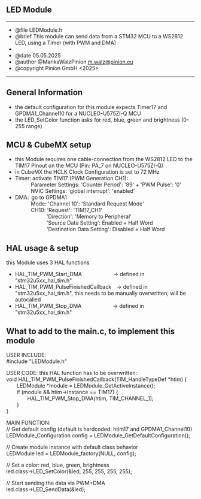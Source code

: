 ## LED Module
  ******************************************************************************
  * @file        LEDModule.h
  * @brief       This module can send data from a STM32 MCU to a WS2812 LED, using a Timer (with PWM and DMA)
  *
  * @date        05.05.2025
  * @author      @MarikaWalzPinion m.walz@pinion.eu
  * @copyright   Pinion GmbH <2025>
  ******************************************************************************

## General Information
- the default configuration for this module expects Timer17 and GPDMA1_Channel10 for a NUCLEO-U575ZI-Q MCU
- the LED_SetColor function asks for red, blue, green and brightness (0-255 range)


## MCU & CubeMX setup
- this Module requires one cable-connection from the WS2812 LED to the TIM17 Pinout on the MCU (Pin: PA_7 on NUCLEO-U575ZI-Q)
- in CubeMX the HCLK Clock Configuration is set to 72 MHz
- Timer: activate TIM17 (PWM Generation CH1):<br/>
&emsp;&emsp;&emsp;Parameter Settings: 'Counter Period': '89' + 'PWM Pulse': '0' <br/>
&emsp;&emsp;&emsp;NVIC Settings: 'global interrupt': 'enabled'<br/>
- DMA:&ensp;go to GPDMA1<br/>
&emsp;&emsp;&emsp;Mode: 'Channel 10': 'Standard Request Mode'<br/>
&emsp;&emsp;&emsp;CH10: 'Request': 'TIM17_CH1'<br/>
&emsp;&emsp;&emsp;&emsp;&emsp;&emsp;'Direction': 'Memory to Peripheral'<br/>
&emsp;&emsp;&emsp;&emsp;&emsp;&emsp;'Source Data Setting': Enabled + Half Word <br/>
&emsp;&emsp;&emsp;&emsp;&emsp;&emsp;'Destination Data Setting': Disabled + Half Word


## HAL usage & setup
this Module uses 3 HAL functions
- HAL_TIM_PWM_Start_DMA&emsp;&emsp;&emsp;&emsp;&emsp;&emsp;-> defined in "stm32u5xx_hal_tim.h"
- HAL_TIM_PWM_PulseFinishedCallback&emsp;-> defined in "stm32u5xx_hal_tim.h", this needs to be manually overwritten; will be autocalled
- HAL_TIM_PWM_Stop_DMA&emsp;&emsp;&emsp;&emsp;&emsp;&emsp;-> defined in "stm32u5xx_hal_tim.h"


## What to add to the main.c, to implement this module

USER INCLUDE:<br/>
#include "LEDModule.h"

USER CODE: this HAL function has to be overwritten:<br/>
void HAL_TIM_PWM_PulseFinishedCallback(TIM_HandleTypeDef *htim) {<br/>
&emsp;&emsp;LEDModule *module = LEDModule_GetActiveInstance();<br/>
&emsp;&emsp;if (module && htim->Instance == TIM17) {<br/>
&emsp;&emsp;&emsp;&emsp;HAL_TIM_PWM_Stop_DMA(htim, TIM_CHANNEL_1);<br/>
&emsp;&emsp;}<br/>
}

MAIN FUNCTION:<br/>
// Get default config (default is hardcoded: htim17 and GPDMA1_Channel10)<br/>
LEDModule_Configuration config = LEDModule_GetDefaultConfiguration();

// Create module instance with default class behavior<br/>
LEDModule led = LEDModule_factory(NULL, config);

// Set a color: red, blue, green, brightness<br/>
led.class->LED_SetColor(&led, 255, 255, 255, 255);

// Start sending the data via PWM+DMA<br/>
led.class->LED_SendData(&led);
